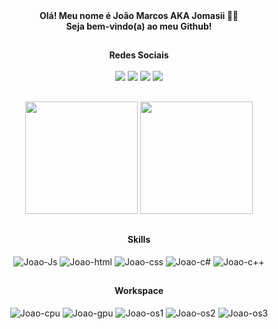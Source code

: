 <div align="center"><b>Olá! Meu nome é João Marcos AKA Jomasii 👋🏽</b> </div>
<div align="center"><b>Seja bem-vindo(a) ao meu Github!</b> </div>

##
<div align="center"><b>Redes Sociais</b></div>

<br>

<div align ="center">
<a href="https://www.instagram.com.br/jomasii" target="_blank"><img src="https://img.shields.io/badge/Instagram-%23E4405F.svg?style=for-the-badge&logo=Instagram&logoColor=white" target="_blank"></a>
<a href="https://www.linkedin.com/in/jomasii/" target="_blank"><img src="https://img.shields.io/badge/linkedin-%230077B5.svg?style=for-the-badge&logo=linkedin&logoColor=white" target="_blank"></a>
<a href="https://steamcommunity.com/id/jomasii/" target="_blank"><img src="https://img.shields.io/badge/Steam-000000?style=for-the-badge&logo=steam&logoColor=white" target="_blank"></a>
<a href="https://music.youtube.com/playlist?list=PLlBDjAWIG-mP_UYWN3z88p1315FBLDbic" target="_blank"><img src="https://img.shields.io/badge/YouTube_Music-FF0000?style=for-the-badge&logo=youtube-music&logoColor=white" target="_blank"></a>
</div>

##
        
<div align="center">
    <img height="180em" src = "https://github-readme-stats.vercel.app/api?username=jomasii&show_icons=true&theme=dark"/>
      <img height="180em" src = "https://github-readme-stats.vercel.app/api/top-langs/?username=lsantiago123&layout=compact&theme=dark"/>
</div>

##
<div align="center"><b>Skills</b> </div>
<div align ="center" style="display: inline_block"><br>
    <img align="center" alt="Joao-Js" src="https://img.shields.io/badge/JavaScript-F7DF1E?style=for-the-badge&logo=javascript&logoColor=black">
    <img align="center" alt="Joao-html" src="https://img.shields.io/badge/html-%23E34F26.svg?style=for-the-badge&logo=html5&logoColor=white">
    <img align="center" alt="Joao-css" src="https://img.shields.io/badge/css-%231572B6.svg?style=for-the-badge&logo=css3&logoColor=white">
    <img align="center" alt="Joao-c#" src="https://img.shields.io/badge/c%23-%23239120.svg?style=for-the-badge&logo=csharp&logoColor=white">
    <img align="center" alt="Joao-c++" src="https://img.shields.io/badge/c++-%2300599c.svg?style=for-the-badge&logo=c%2B%2b&logoColor=white">
</div>

##

<div align="center"><b>Workspace</b> </div>

<div align ="center" style="display: inline_block"><br>
    <img align="center" alt="Joao-cpu" src="https://img.shields.io/badge/AMD-Ryzen_5_5600X-ED1C24?style=for-the-badge&logo=amd&logoColor=white">
    <img align="center" alt="Joao-gpu" src="https://img.shields.io/badge/NVIDIA-RTX_3070-76B900?style=for-the-badge&logo=nvidia&logoColor=white">
    <img align="center" alt="Joao-os1" src="https://img.shields.io/badge/Ubuntu-E95420?style=for-the-badge&logo=ubuntu&logoColor=white">
    <img align="center" alt="Joao-os2" src="https://img.shields.io/badge/manjaro-35BF5C?style=for-the-badge&logo=manjaro&logoColor=white">
    <img align="center" alt="Joao-os3" src="https://img.shields.io/badge/Windows-0078D6?style=for-the-badge&logo=windows&logoColor=white">
</div>

